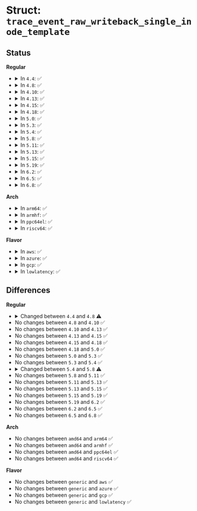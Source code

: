 # Struct: <code>trace_event_raw_writeback_single_inode_template</code>

## Status
<b>Regular</b>
<ul>
<li>
<details>
<summary>In <code>4.4</code>: ✅</summary>

```c
struct trace_event_raw_writeback_single_inode_template {
    struct trace_entry ent;
    char name[32];
    long unsigned int ino;
    long unsigned int state;
    long unsigned int dirtied_when;
    long unsigned int writeback_index;
    long int nr_to_write;
    long unsigned int wrote;
    u32 __data_loc_cgroup;
    char __data[0];
};
```
</details>
</li>
<li>
<details>
<summary>In <code>4.8</code>: ✅</summary>

```c
struct trace_event_raw_writeback_single_inode_template {
    struct trace_entry ent;
    char name[32];
    long unsigned int ino;
    long unsigned int state;
    long unsigned int dirtied_when;
    long unsigned int writeback_index;
    long int nr_to_write;
    long unsigned int wrote;
    unsigned int cgroup_ino;
    char __data[0];
};
```
</details>
</li>
<li>
<details>
<summary>In <code>4.10</code>: ✅</summary>

```c
struct trace_event_raw_writeback_single_inode_template {
    struct trace_entry ent;
    char name[32];
    long unsigned int ino;
    long unsigned int state;
    long unsigned int dirtied_when;
    long unsigned int writeback_index;
    long int nr_to_write;
    long unsigned int wrote;
    unsigned int cgroup_ino;
    char __data[0];
};
```
</details>
</li>
<li>
<details>
<summary>In <code>4.13</code>: ✅</summary>

```c
struct trace_event_raw_writeback_single_inode_template {
    struct trace_entry ent;
    char name[32];
    long unsigned int ino;
    long unsigned int state;
    long unsigned int dirtied_when;
    long unsigned int writeback_index;
    long int nr_to_write;
    long unsigned int wrote;
    unsigned int cgroup_ino;
    char __data[0];
};
```
</details>
</li>
<li>
<details>
<summary>In <code>4.15</code>: ✅</summary>

```c
struct trace_event_raw_writeback_single_inode_template {
    struct trace_entry ent;
    char name[32];
    long unsigned int ino;
    long unsigned int state;
    long unsigned int dirtied_when;
    long unsigned int writeback_index;
    long int nr_to_write;
    long unsigned int wrote;
    unsigned int cgroup_ino;
    char __data[0];
};
```
</details>
</li>
<li>
<details>
<summary>In <code>4.18</code>: ✅</summary>

```c
struct trace_event_raw_writeback_single_inode_template {
    struct trace_entry ent;
    char name[32];
    long unsigned int ino;
    long unsigned int state;
    long unsigned int dirtied_when;
    long unsigned int writeback_index;
    long int nr_to_write;
    long unsigned int wrote;
    unsigned int cgroup_ino;
    char __data[0];
};
```
</details>
</li>
<li>
<details>
<summary>In <code>5.0</code>: ✅</summary>

```c
struct trace_event_raw_writeback_single_inode_template {
    struct trace_entry ent;
    char name[32];
    long unsigned int ino;
    long unsigned int state;
    long unsigned int dirtied_when;
    long unsigned int writeback_index;
    long int nr_to_write;
    long unsigned int wrote;
    unsigned int cgroup_ino;
    char __data[0];
};
```
</details>
</li>
<li>
<details>
<summary>In <code>5.3</code>: ✅</summary>

```c
struct trace_event_raw_writeback_single_inode_template {
    struct trace_entry ent;
    char name[32];
    long unsigned int ino;
    long unsigned int state;
    long unsigned int dirtied_when;
    long unsigned int writeback_index;
    long int nr_to_write;
    long unsigned int wrote;
    unsigned int cgroup_ino;
    char __data[0];
};
```
</details>
</li>
<li>
<details>
<summary>In <code>5.4</code>: ✅</summary>

```c
struct trace_event_raw_writeback_single_inode_template {
    struct trace_entry ent;
    char name[32];
    long unsigned int ino;
    long unsigned int state;
    long unsigned int dirtied_when;
    long unsigned int writeback_index;
    long int nr_to_write;
    long unsigned int wrote;
    unsigned int cgroup_ino;
    char __data[0];
};
```
</details>
</li>
<li>
<details>
<summary>In <code>5.8</code>: ✅</summary>

```c
struct trace_event_raw_writeback_single_inode_template {
    struct trace_entry ent;
    char name[32];
    ino_t ino;
    long unsigned int state;
    long unsigned int dirtied_when;
    long unsigned int writeback_index;
    long int nr_to_write;
    long unsigned int wrote;
    ino_t cgroup_ino;
    char __data[0];
};
```
</details>
</li>
<li>
<details>
<summary>In <code>5.11</code>: ✅</summary>

```c
struct trace_event_raw_writeback_single_inode_template {
    struct trace_entry ent;
    char name[32];
    ino_t ino;
    long unsigned int state;
    long unsigned int dirtied_when;
    long unsigned int writeback_index;
    long int nr_to_write;
    long unsigned int wrote;
    ino_t cgroup_ino;
    char __data[0];
};
```
</details>
</li>
<li>
<details>
<summary>In <code>5.13</code>: ✅</summary>

```c
struct trace_event_raw_writeback_single_inode_template {
    struct trace_entry ent;
    char name[32];
    ino_t ino;
    long unsigned int state;
    long unsigned int dirtied_when;
    long unsigned int writeback_index;
    long int nr_to_write;
    long unsigned int wrote;
    ino_t cgroup_ino;
    char __data[0];
};
```
</details>
</li>
<li>
<details>
<summary>In <code>5.15</code>: ✅</summary>

```c
struct trace_event_raw_writeback_single_inode_template {
    struct trace_entry ent;
    char name[32];
    ino_t ino;
    long unsigned int state;
    long unsigned int dirtied_when;
    long unsigned int writeback_index;
    long int nr_to_write;
    long unsigned int wrote;
    ino_t cgroup_ino;
    char __data[0];
};
```
</details>
</li>
<li>
<details>
<summary>In <code>5.19</code>: ✅</summary>

```c
struct trace_event_raw_writeback_single_inode_template {
    struct trace_entry ent;
    char name[32];
    ino_t ino;
    long unsigned int state;
    long unsigned int dirtied_when;
    long unsigned int writeback_index;
    long int nr_to_write;
    long unsigned int wrote;
    ino_t cgroup_ino;
    char __data[0];
};
```
</details>
</li>
<li>
<details>
<summary>In <code>6.2</code>: ✅</summary>

```c
struct trace_event_raw_writeback_single_inode_template {
    struct trace_entry ent;
    char name[32];
    ino_t ino;
    long unsigned int state;
    long unsigned int dirtied_when;
    long unsigned int writeback_index;
    long int nr_to_write;
    long unsigned int wrote;
    ino_t cgroup_ino;
    char __data[0];
};
```
</details>
</li>
<li>
<details>
<summary>In <code>6.5</code>: ✅</summary>

```c
struct trace_event_raw_writeback_single_inode_template {
    struct trace_entry ent;
    char name[32];
    ino_t ino;
    long unsigned int state;
    long unsigned int dirtied_when;
    long unsigned int writeback_index;
    long int nr_to_write;
    long unsigned int wrote;
    ino_t cgroup_ino;
    char __data[0];
};
```
</details>
</li>
<li>
<details>
<summary>In <code>6.8</code>: ✅</summary>

```c
struct trace_event_raw_writeback_single_inode_template {
    struct trace_entry ent;
    char name[32];
    ino_t ino;
    long unsigned int state;
    long unsigned int dirtied_when;
    long unsigned int writeback_index;
    long int nr_to_write;
    long unsigned int wrote;
    ino_t cgroup_ino;
    char __data[0];
};
```
</details>
</li>
</ul>
<b>Arch</b>
<ul>
<li>
<details>
<summary>In <code>arm64</code>: ✅</summary>

```c
struct trace_event_raw_writeback_single_inode_template {
    struct trace_entry ent;
    char name[32];
    long unsigned int ino;
    long unsigned int state;
    long unsigned int dirtied_when;
    long unsigned int writeback_index;
    long int nr_to_write;
    long unsigned int wrote;
    unsigned int cgroup_ino;
    char __data[0];
};
```
</details>
</li>
<li>
<details>
<summary>In <code>armhf</code>: ✅</summary>

```c
struct trace_event_raw_writeback_single_inode_template {
    struct trace_entry ent;
    char name[32];
    long unsigned int ino;
    long unsigned int state;
    long unsigned int dirtied_when;
    long unsigned int writeback_index;
    long int nr_to_write;
    long unsigned int wrote;
    unsigned int cgroup_ino;
    char __data[0];
};
```
</details>
</li>
<li>
<details>
<summary>In <code>ppc64el</code>: ✅</summary>

```c
struct trace_event_raw_writeback_single_inode_template {
    struct trace_entry ent;
    char name[32];
    long unsigned int ino;
    long unsigned int state;
    long unsigned int dirtied_when;
    long unsigned int writeback_index;
    long int nr_to_write;
    long unsigned int wrote;
    unsigned int cgroup_ino;
    char __data[0];
};
```
</details>
</li>
<li>
<details>
<summary>In <code>riscv64</code>: ✅</summary>

```c
struct trace_event_raw_writeback_single_inode_template {
    struct trace_entry ent;
    char name[32];
    long unsigned int ino;
    long unsigned int state;
    long unsigned int dirtied_when;
    long unsigned int writeback_index;
    long int nr_to_write;
    long unsigned int wrote;
    unsigned int cgroup_ino;
    char __data[0];
};
```
</details>
</li>
</ul>
<b>Flavor</b>
<ul>
<li>
<details>
<summary>In <code>aws</code>: ✅</summary>

```c
struct trace_event_raw_writeback_single_inode_template {
    struct trace_entry ent;
    char name[32];
    long unsigned int ino;
    long unsigned int state;
    long unsigned int dirtied_when;
    long unsigned int writeback_index;
    long int nr_to_write;
    long unsigned int wrote;
    unsigned int cgroup_ino;
    char __data[0];
};
```
</details>
</li>
<li>
<details>
<summary>In <code>azure</code>: ✅</summary>

```c
struct trace_event_raw_writeback_single_inode_template {
    struct trace_entry ent;
    char name[32];
    long unsigned int ino;
    long unsigned int state;
    long unsigned int dirtied_when;
    long unsigned int writeback_index;
    long int nr_to_write;
    long unsigned int wrote;
    unsigned int cgroup_ino;
    char __data[0];
};
```
</details>
</li>
<li>
<details>
<summary>In <code>gcp</code>: ✅</summary>

```c
struct trace_event_raw_writeback_single_inode_template {
    struct trace_entry ent;
    char name[32];
    long unsigned int ino;
    long unsigned int state;
    long unsigned int dirtied_when;
    long unsigned int writeback_index;
    long int nr_to_write;
    long unsigned int wrote;
    unsigned int cgroup_ino;
    char __data[0];
};
```
</details>
</li>
<li>
<details>
<summary>In <code>lowlatency</code>: ✅</summary>

```c
struct trace_event_raw_writeback_single_inode_template {
    struct trace_entry ent;
    char name[32];
    long unsigned int ino;
    long unsigned int state;
    long unsigned int dirtied_when;
    long unsigned int writeback_index;
    long int nr_to_write;
    long unsigned int wrote;
    unsigned int cgroup_ino;
    char __data[0];
};
```
</details>
</li>
</ul>

## Differences
<b>Regular</b>
<ul>
<li>
<details>
<summary>Changed between <code>4.4</code> and <code>4.8</code> ⚠️</summary>
<ul>
<li>
<b>Field added. </b>
<code>unsigned int cgroup_ino</code>
</li>
<li>
<b>Field removed. </b>
<code>u32 __data_loc_cgroup</code>
</li>
</ul>
</details>
</li>
<li>
No changes between <code>4.8</code> and <code>4.10</code> ✅
</li>
<li>
No changes between <code>4.10</code> and <code>4.13</code> ✅
</li>
<li>
No changes between <code>4.13</code> and <code>4.15</code> ✅
</li>
<li>
No changes between <code>4.15</code> and <code>4.18</code> ✅
</li>
<li>
No changes between <code>4.18</code> and <code>5.0</code> ✅
</li>
<li>
No changes between <code>5.0</code> and <code>5.3</code> ✅
</li>
<li>
No changes between <code>5.3</code> and <code>5.4</code> ✅
</li>
<li>
<details>
<summary>Changed between <code>5.4</code> and <code>5.8</code> ⚠️</summary>
<ul>
<li>
<b>Field type changed. </b>
<code>long unsigned int ino</code> ➡️ <code>ino_t ino</code>
</li>
<li>
<b>Field type changed. </b>
<code>unsigned int cgroup_ino</code> ➡️ <code>ino_t cgroup_ino</code>
</li>
</ul>
</details>
</li>
<li>
No changes between <code>5.8</code> and <code>5.11</code> ✅
</li>
<li>
No changes between <code>5.11</code> and <code>5.13</code> ✅
</li>
<li>
No changes between <code>5.13</code> and <code>5.15</code> ✅
</li>
<li>
No changes between <code>5.15</code> and <code>5.19</code> ✅
</li>
<li>
No changes between <code>5.19</code> and <code>6.2</code> ✅
</li>
<li>
No changes between <code>6.2</code> and <code>6.5</code> ✅
</li>
<li>
No changes between <code>6.5</code> and <code>6.8</code> ✅
</li>
</ul>
<b>Arch</b>
<ul>
<li>
No changes between <code>amd64</code> and <code>arm64</code> ✅
</li>
<li>
No changes between <code>amd64</code> and <code>armhf</code> ✅
</li>
<li>
No changes between <code>amd64</code> and <code>ppc64el</code> ✅
</li>
<li>
No changes between <code>amd64</code> and <code>riscv64</code> ✅
</li>
</ul>
<b>Flavor</b>
<ul>
<li>
No changes between <code>generic</code> and <code>aws</code> ✅
</li>
<li>
No changes between <code>generic</code> and <code>azure</code> ✅
</li>
<li>
No changes between <code>generic</code> and <code>gcp</code> ✅
</li>
<li>
No changes between <code>generic</code> and <code>lowlatency</code> ✅
</li>
</ul>

